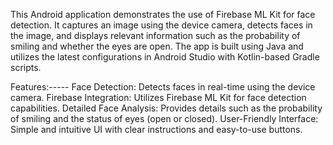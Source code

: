 This Android application demonstrates the use of Firebase ML Kit for face detection. It captures an image using the device camera, detects faces in the image, and displays relevant information such as the probability of smiling and whether the eyes are open. The app is built using Java and utilizes the latest configurations in Android Studio with Kotlin-based Gradle scripts.

Features:-----
Face Detection: Detects faces in real-time using the device camera.
Firebase Integration: Utilizes Firebase ML Kit for face detection capabilities.
Detailed Face Analysis: Provides details such as the probability of smiling and the status of eyes (open or closed).
User-Friendly Interface: Simple and intuitive UI with clear instructions and easy-to-use buttons.
